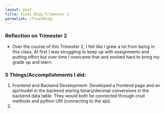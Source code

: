 ```yaml
---
layout: post
title: Final Blog Trimester 2
permalink: /finalBlog/
---
```



### Reflection on Trimester 2

- Over the course of this Trimester 2, I felt like I grew a lot from being in this class. At first I was struggling to keep up with assignments and putting effort but over time I overcame that and worked hard to bring my grade up and learn.


### 5 Things/Accomplishments I did:

1. Frontend and Backend Development- Developed a frontend page and an api/model in the backend storing binary/decimal conversions in the backend data table. They would both be connected through crud methods and python URI (connecting to the api). 
2. 


          
 